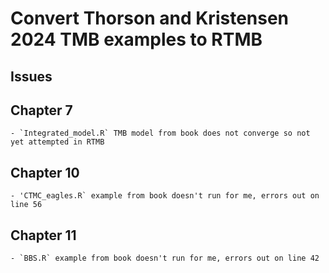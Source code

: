 # Convert Thorson and Kristensen 2024 TMB examples to RTMB

## Issues
            
## Chapter 7 

    - `Integrated_model.R` TMB model from book does not converge so not yet attempted in RTMB

## Chapter 10

    - 'CTMC_eagles.R` example from book doesn't run for me, errors out on line 56

## Chapter 11 

    - `BBS.R` example from book doesn't run for me, errors out on line 42